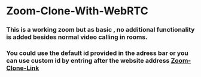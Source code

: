 # Zoom-Clone-With-WebRTC
### This is a working zoom but as basic , no additional functionality is added besides normal video calling in rooms.
### You could use the default id provided in the adress bar or you can use custom id by entring after the website address [Zoom-Clone-Link](https://zoom-clone123.herokuapp.com/ "Zoom-Clone")

